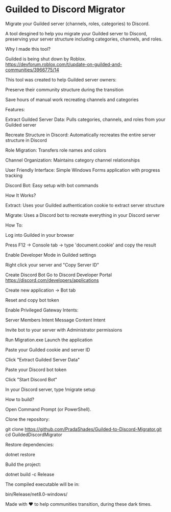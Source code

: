 # Guilded to Discord Migrator
Migrate your Guilded server (channels, roles, categories) to Discord.

A tool desgined to help you migrate your Guilded server to Discord, preserving your server structure including categories, channels, and roles.

Why I made this tool?

Guilded is being shut down by Roblox. https://devforum.roblox.com/t/update-on-guilded-and-communities/3966775/14

This tool was created to help Guilded server owners:

Preserve their community structure during the transition

Save hours of manual work recreating channels and categories

Features:

Extract Guilded Server Data: Pulls categories, channels, and roles from your Guilded server

Recreate Structure in Discord: Automatically recreates the entire server structure in Discord

Role Migration: Transfers role names and colors

Channel Organization: Maintains category channel relationships

User Friendly Interface: Simple Windows Forms application with progress tracking

Discord Bot: Easy setup with bot commands

How It Works?

Extract: Uses your Guilded authentication cookie to extract server structure

Migrate: Uses a Discord bot to recreate everything in your Discord server

How To:

Log into Guilded in your browser

Press F12 → Console tab → type 'document.cookie' and copy the result

Enable Developer Mode in Guilded settings

Right click your server and "Copy Server ID"

Create Discord Bot
Go to Discord Developer Portal https://discord.com/developers/applications

Create new application → Bot tab

Reset and copy bot token

Enable Privileged Gateway Intents:

Server Members Intent Message Content Intent

Invite bot to your server with Administrator permissions

Run Migration.exe
Launch the application

Paste your Guilded cookie and server ID

Click "Extract Guilded Server Data"

Paste your Discord bot token

Click "Start Discord Bot"

In your Discord server, type !migrate setup

How to build?

Open Command Prompt (or PowerShell).

Clone the repository:

git clone https://github.com/PradaShades/Guilded-to-Discord-Migrator.git
cd GuildedDiscordMigrator

Restore dependencies:

dotnet restore

Build the project:

dotnet build -c Release

The compiled executable will be in:

bin/Release/net8.0-windows/

Made with ❤ to help communities transition, during these dark times.
